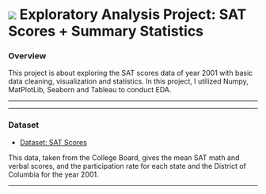 
# ![](https://ga-dash.s3.amazonaws.com/production/assets/logo-9f88ae6c9c3871690e33280fcf557f33.png) Exploratory Analysis Project: SAT Scores + Summary Statistics

### Overview

This project is about exploring the SAT scores data of year 2001 with basic data cleaning, visualization and statistics. In this project, I utilized Numpy, MatPlotLib, Seaborn and Tableau to conduct EDA.

---

---

### Dataset

- [Dataset: SAT Scores](./assets/sat_scores.csv)

This data, taken from the College Board, gives the mean SAT math and verbal scores, and the participation rate for each state and the District of Columbia for the year 2001.

---

